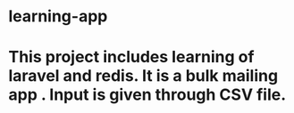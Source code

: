 # learning-app

# This project includes learning of laravel and redis. It is a bulk mailing app . Input is given through CSV file.
